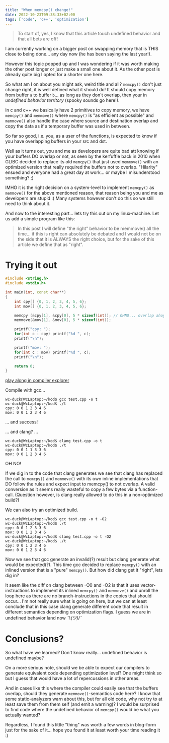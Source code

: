 ```yaml
---
title: "When memcpy() change!"
date: 2022-10-23T09:38:33+02:00
tags: ['code', 'c++', 'optimization']
---
```


> To start of, yes, I know that this article touch undefined behavior and that all bets are off!

I am currently working on a bigger post on swapping memory that is THIS close to being done... any day now (he has been saying the last year!).

However this topic popped up and I was wondering if it was worth making the other post longer or just make a small one about it. As the other post is already quite big I opted for a shorter one here.

So what am I on about you might ask, weird title and all? `memcpy()` don't just change right, it is well defined what it should do! It should copy memory from buffer `a` to buffer `b`... as long as they don't overlap, then your in *undefined behavior territory* (spooky sounds go here!).

In c and c++ we basically have 2 primitives to copy memory, we have `memcpy()` and `memmove()` where `memcpy()` is "as efficient as possible" and `memmove()` also handle the case where source and destination overlap and copy the data as if a temporary buffer was used in between.

So far so good, i.e. you, as a user of the functions, is expected to know if you have overlapping buffers in your src and dst.

Well as it turns out, you and me as developers are quite bad att knowing if your buffers DO overlap or not, as seen by the kerfuffle back in 2010 when GLIBC decided to replace its old `memcpy()` that just used `memmove()` with an optimized version that really required the buffers not to overlap. "Hilarity" ensued and everyone had a great day at work... or maybe I misunderstood something? ;)

IMHO it is the right decision on a system-level to implement `memcpy()` as `memmove()` for the above mentioned reason, that reason being you and me as developers are stupid :) Many systems however don't do this so we still need to think about it.

And now to the interesting part... lets try this out on my linux-machine. Let us add a simple program like this:

> In this post I will define "the right" behavior to be memmove() all the time... if this is right can absolutely be debated and I would not be on the side that it is ALWAYS the right choice, but for the sake of this article we define that as "right".

# Trying it out

```c++
#include <string.h>
#include <stdio.h>

int main(int, const char**)
{
    int cpy[] {0, 1, 2, 3, 4, 5, 6};
    int mov[] {0, 1, 2, 3, 4, 5, 6};

    memcpy (&cpy[1], &cpy[0], 5 * sizeof(int)); // OHNO... overlap ahoy!
    memmove(&mov[1], &mov[0], 5 * sizeof(int));

    printf("cpy: ");
    for(int c : cpy) printf("%d ", c);
    printf("\n");

    printf("mov: ");
    for(int c : mov) printf("%d ", c);
    printf("\n");

    return 0;
}
```
[play along in compiler explorer](https://godbolt.org/z/jobGTbhfr)

Compile with gcc...

```console
wc-duck@WcLaptop:~/kod$ gcc test.cpp -o t
wc-duck@WcLaptop:~/kod$ ./t
cpy: 0 0 1 2 3 4 6 
mov: 0 0 1 2 3 4 6
```
... and success!

... and clang? ...

```console
wc-duck@WcLaptop:~/kod$ clang test.cpp -o t
wc-duck@WcLaptop:~/kod$ ./t
cpy: 0 0 1 1 3 3 6 
mov: 0 0 1 2 3 4 6 
```

OH NO!

If we dig in to the code that clang generates we see that clang has replaced the call to `memcpy()` and `memmove()` with its own inline implementations that DO follow the rules and expect input to memcpy() to not overlap. A valid conversion as it seems really wasteful to copy a few bytes via a function-call. (Question however, is clang really allowed to do this in a non-optimized build?)

We can also try an optimized build.

```console
wc-duck@WcLaptop:~/kod$ gcc test.cpp -o t -O2
wc-duck@WcLaptop:~/kod$ ./t
cpy: 0 0 1 2 3 3 6 
mov: 0 0 1 2 3 4 6
wc-duck@WcLaptop:~/kod$ clang test.cpp -o t -O2
wc-duck@WcLaptop:~/kod$ ./t
cpy: 0 0 1 2 3 4 6 
mov: 0 0 1 2 3 4 6
```

Now we see that gcc generate an invalid(?) result but clang generate what would be expected(?). This time gcc decided to replace `memcpy()` with an inlined version that is a "pure" `memcpy()`. But how did clang get it "right", lets dig in?

It seem like the diff on clang between -O0 and -O2 is that it uses vector-instructions to implement its inlined `memcpy()` and `memmove()` and unroll the loop here as there are no branch-instructions in the copies that should occur... I'm not really sure what is going on here, but we can at least conclude that in this case clang generate different code that result in different semantics depending on optimization flags. I guess we are in undefined behavior land now *¯\\_(ツ)_/¯*

# Conclusions?

So what have we learned? Don't know really... undefined behavior is undefined maybe?

On a more serious note, should we be able to expect our compilers to generate equivalent code depending optimization level? One might think so but I guess that would have a lot of repercussions in other areas.

And in cases like this where the compiler could easily see that the buffers overlap, should they generate `memmove()`-semantics code here? I know that some static-analyzers warn about this, but for all old code, why not try to at least save them from them self (and emit a warning)? I would be surprised to find code where the undefined behavior of `memcpy()` would be what you actually wanted?

Regardless, I found this little "thing" was worth a few words in blog-form just for the sake of it... hope you found it at least worth your time reading it :)
